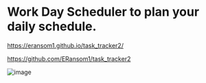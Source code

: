 # Work Day Scheduler to plan your daily schedule.

https://eransom1.github.io/task_tracker2/

https://github.com/ERansom1/task_tracker2

![image](https://user-images.githubusercontent.com/95004183/151737269-6fb9cf6a-6118-4feb-8c05-25bf6710f3a5.png)
